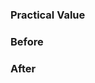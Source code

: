 ### Practical Value
<!-- Describe practical value of the changes suggested -->

### Before
<!-- Describe current behavior -->

### After
<!-- Describe how behavior changes after this PR is merged -->
